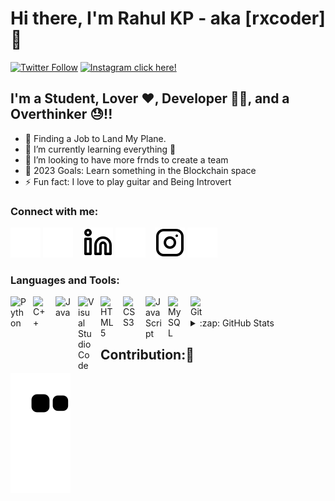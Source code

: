 # Hi there, I'm Rahul KP - aka [rxcoder] 👋 
[![Twitter Follow](https://img.shields.io/twitter/follow/therxcoder?color=1DA1F2&logo=twitter&style=for-the-badge)](https://twitter.com/intent/follow?original_referer=https%3A%2F%2Fgithub.com%2FcodeSTACKr&screen_name=therxcoder)
[![Instagram click here!](https://i.ibb.co/883zKrm/RAHUL2.png)](https://instagram.com/rxcoder)

## I'm a Student, Lover ❤, Developer 👨‍💻, and a Overthinker 😓!!

- 🔭 Finding a Job to Land My Plane.
- 🌱 I’m currently learning everything 🤣
- 👯 I’m looking to have more frnds to create a team
- 🥅 2023 Goals: Learn something in the Blockchain space
- ⚡ Fun fact: I love to play guitar and Being Introvert

### Connect with me:

[![website](./twitter-dark.svg)](https://twitter.com/therxcoder#gh-light-mode-only)
[![website](./twitter-dark.svg)](https://twitter.com/therxcoder#gh-dark-mode-only)
&nbsp;&nbsp;
[![website](./linkedin-light.svg)](https://linkedin.com/in/#gh-light-mode-only)
[![website](./linkedin-dark.svg)](https://linkedin.com/in/#gh-dark-mode-only)
&nbsp;&nbsp;
[![website](./instagram-light.svg)](https://instagram.com/rxcoder#gh-light-mode-only)
[![website](./instagram-dark.svg)](https://instagram.com/rxcoder#gh-dark-mode-only)

### Languages and Tools:

<img align="left" alt="Python" width="26px" src="https://upload.wikimedia.org/wikipedia/commons/thumb/c/c3/Python-logo-notext.svg/1024px-Python-logo-notext.svg.png" style="padding-right:10px;" />
<img align="left" alt="C++" width="26px" src="https://upload.wikimedia.org/wikipedia/commons/thumb/1/18/ISO_C%2B%2B_Logo.svg/1822px-ISO_C%2B%2B_Logo.svg.png" style="padding-right:10px;" />
<img align="left" alt="Java" width="26px" src="https://www.svgrepo.com/show/303388/java-4-logo.svg" style="padding-right:10px;" />
<img align="left" alt="Visual Studio Code" width="26px" src="https://cdn.jsdelivr.net/gh/devicons/devicon/icons/vscode/vscode-original.svg" style="padding-right:10px;" />
<img align="left" alt="HTML5" width="26px" src="https://cdn.jsdelivr.net/gh/devicons/devicon/icons/html5/html5-original.svg" style="padding-right:10px;" />
<img align="left" alt="CSS3" width="26px" src="https://cdn.jsdelivr.net/gh/devicons/devicon/icons/css3/css3-original.svg" style="padding-right:10px;" />
<img align="left" alt="JavaScript" width="26px" src="https://cdn.jsdelivr.net/gh/devicons/devicon/icons/javascript/javascript-original.svg" style="padding-right:10px;" />
<img align="left" alt="MySQL" width="26px" src="https://cdn.jsdelivr.net/gh/devicons/devicon/icons/mysql/mysql-original.svg" style="padding-right:10px;" />
<img align="left" alt="Git" width="26px" src="https://cdn.jsdelivr.net/gh/devicons/devicon/icons/git/git-original.svg" style="padding-right:10px;" />
<br />
<br />
<details>
  <summary>:zap: GitHub Stats</summary>

  <img align="left" alt="rxcoder's GitHub Stats" src="https://github-readme-stats.vercel.app/api?username=rxc0der&show_icons=true&hide_border=false&title_color=ff652f&icon_color=FFE400&bg_color=09131B&text_color=ffffff&border_color=0c1a25" />
</details>

[twitter]: https://twitter.com/therxcoder
[instagram]: https://instagram.com/rxcoder
[linkedin]: https://linkedin.com/in/

## Contribution:🤡
![Snake animation](https://github.com/rafaballerini/rafaballerini/blob/output/github-contribution-grid-snake.svg)
